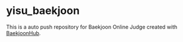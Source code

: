 # yisu_baekjoon
This is a auto push repository for Baekjoon Online Judge created with [BaekjoonHub](https://github.com/BaekjoonHub/BaekjoonHub).
